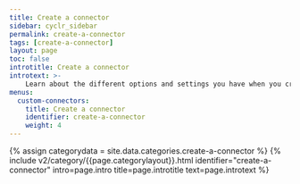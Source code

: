 ```yaml
---
title: Create a connector
sidebar: cyclr_sidebar
permalink: create-a-connector
tags: [create-a-connector]
layout: page
toc: false
introtitle: Create a connector
introtext: >-
    Learn about the different options and settings you have when you create a custom connector.
menus:
  custom-connectors:
    title: Create a connector
    identifier: create-a-connector
    weight: 4
---
```

{% assign categorydata = site.data.categories.create-a-connector %}
{% include v2/category/{{page.categorylayout}}.html identifier="create-a-connector" intro=page.intro title=page.introtitle text=page.introtext %}
